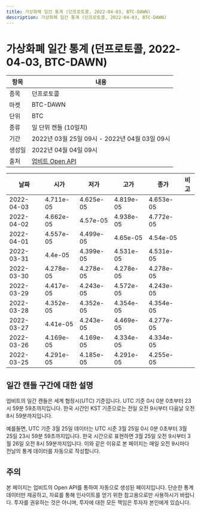 ```yaml
---
title: 가상화폐 일간 통계 (던프로토콜, 2022-04-03, BTC-DAWN)
description: 가상화폐 일간 통계 (던프로토콜, 2022-04-03, BTC-DAWN)
---
```



가상화폐 일간 통계 (던프로토콜, 2022-04-03, BTC-DAWN)
===

|항목|내용|
|--|--|
|종목|던프로토콜|
|마켓|BTC-DAWN|
|단위|BTC|
|종류|일 단위 캔들 (10일치)|
|기간|2022년 03월 25일 09시 - 2022년 04월 03일 09시|
|생성일|2022년 04월 04일 09시|
|출처|[업비트 Open API](https://docs.upbit.com)|


|날짜|시가|저가|고가|종가|비고|
|--|--|--|--|--|--|
|2022-04-03|4.711e-05|4.625e-05|4.819e-05|4.653e-05|    |
|2022-04-02|4.662e-05|4.57e-05|4.938e-05|4.772e-05|    |
|2022-04-01|4.557e-05|4.499e-05|4.65e-05|4.54e-05|    |
|2022-03-31|4.4e-05|4.399e-05|4.531e-05|4.531e-05|    |
|2022-03-30|4.278e-05|4.278e-05|4.278e-05|4.278e-05|    |
|2022-03-29|4.417e-05|4.243e-05|4.572e-05|4.243e-05|    |
|2022-03-28|4.352e-05|4.352e-05|4.354e-05|4.354e-05|    |
|2022-03-27|4.41e-05|4.243e-05|4.469e-05|4.277e-05|    |
|2022-03-26|4.169e-05|4.169e-05|4.334e-05|4.334e-05|    |
|2022-03-25|4.291e-05|4.185e-05|4.291e-05|4.255e-05|    |


일간 캔들 구간에 대한 설명
---


업비트의 일간 캔들은 세계 협정시(UTC) 기준입니다. 
UTC 기준 0시 0분 0초부터 23시 59분 59초까지입니다. 
한국 시간인 KST 기준으로는 전일 오전 9시부터 다음날 오전 8시 59분까지입니다. 


예를들면, UTC 기준 3월 25일 데이터는 UTC 시준 3월 25일 0시 0분 0초부터 3월 25일 23시 59분 59초까지입니다. 
한국 시간으로 표현하면 3월 25일 오전 9시부터 3월 26일 오전 8시 59분까지입니다. 
이와 같은 이유로 본 페이지는 매일 오전 9시마다 전날의 통계 데이터를 자동으로 작성합니다. 


주의
---


본 페이지는 업비트의 Open API를 통하여 자동으로 생성된 페이지입니다. 
단순한 통계 데이터만 제공하고, 자료를 통해 인사이트를 얻기 위한 참고용으로만 사용하시기 바랍니다. 
투자를 권유하는 것은 아니며, 투자에 대한 모든 책임은 투자자 본인에게 있습니다. 
